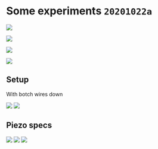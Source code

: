 # Some experiments `20201022a`

![](include/community/Jorge/lit3rick/20201022a/gain200.png)

![](include/community/Jorge/lit3rick/20201022a/gain450.png)

![](include/community/Jorge/lit3rick/20201022a/ndt_fft.png)

![](include/community/Jorge/lit3rick/20201022a/ndt_filtered.png)


## Setup

With botch wires down

![](include/community/Jorge/lit3rick/20201022a/setup/2.jpg)
![](include/community/Jorge/lit3rick/20201022a/setup/3.jpg)


## Piezo specs

![](include/community/Jorge/lit3rick/20201022a/piezo/1.jpg)
![](include/community/Jorge/lit3rick/20201022a/piezo/2.jpg)
![](include/community/Jorge/lit3rick/20201022a/piezo/3.jpg)
